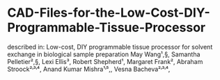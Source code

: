 # CAD-Files-for-the-Low-Cost-DIY-Programmable-Tissue-Processor
described in:  Low-cost, DIY programmable tissue processor for solvent exchange in biological sample preparation May Wang¹,§, Samantha Pelletier²,§, Lexi Ellis³, Robert Shepherd¹, Margaret Frank², Abraham Stroock²˒³˒⁴, Anand Kumar Mishra¹˒⁵,, Vesna Bacheva²˒³˒⁴,
